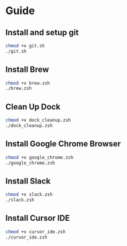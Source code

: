 # Guide
## Install and setup git
```zsh
chmod +x git.sh
./git.sh
```
## Install Brew
```zsh
chmod +x brew.zsh
./brew.zsh
```

## Clean Up Dock
```zsh
chmod +x dock_cleanup.zsh
./dock_cleanup.zsh
```

## Install Google Chrome Browser
```zsh
chmod +x google_chrome.zsh
./google_chrome.zsh
```

## Install Slack
```zsh
chmod +x slack.zsh
./slack.zsh
```

## Install Cursor IDE
```zsh
chmod +x cursor_ide.zsh
./cursor_ide.zsh
```
